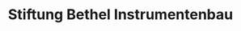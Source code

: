 ---
title: "Stiftung Bethel
Instrumentenbau"
url: /bielefeld/stiftung-bethel-instrumentenbau/
shop: Instrumente
---